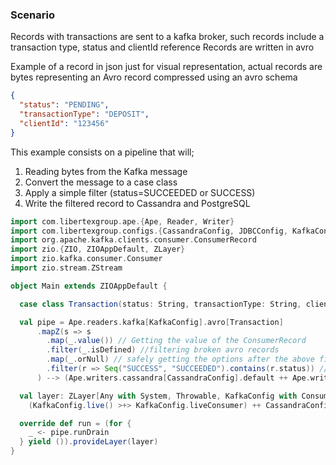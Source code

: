### Scenario
Records with transactions are sent to a kafka broker, such records include a transaction type, status and clientId reference
Records are written in avro

Example of a record in json just for visual representation, actual records are bytes representing an Avro record compressed using an avro schema

```json
{
  "status": "PENDING",
  "transactionType": "DEPOSIT",
  "clientId": "123456"
}
```

This example consists on a pipeline that will; 
1. Reading bytes from the Kafka message 
2. Convert the message to a case class
3. Apply a simple filter (status=SUCCEEDED or SUCCESS)
4. Write the filtered record to Cassandra and PostgreSQL

```scala
import com.libertexgroup.ape.{Ape, Reader, Writer}
import com.libertexgroup.configs.{CassandraConfig, JDBCConfig, KafkaConfig}
import org.apache.kafka.clients.consumer.ConsumerRecord
import zio.{ZIO, ZIOAppDefault, ZLayer}
import zio.kafka.consumer.Consumer
import zio.stream.ZStream

object Main extends ZIOAppDefault {

  case class Transaction(status: String, transactionType: String, clientId: String)

  val pipe = Ape.readers.kafka[KafkaConfig].avro[Transaction]
      .mapZ(s => s
        .map(_.value()) // Getting the value of the ConsumerRecord
        .filter(_.isDefined) //filtering broken avro records
        .map(_.orNull) // safely getting the options after the above filtering
        .filter(r => Seq("SUCCESS", "SUCCEEDED").contains(r.status)) // filtering specific status values)
      ) --> (Ape.writers.cassandra[CassandraConfig].default ++ Ape.writers.jdbc[JDBCConfig].default)

  val layer: ZLayer[Any with System, Throwable, KafkaConfig with Consumer with CassandraConfig with JDBCConfig] = 
    (KafkaConfig.live() >+> KafkaConfig.liveConsumer) ++ CassandraConfig.live() ++ JDBCConfig.live()

  override def run = (for {
    _ <- pipe.runDrain
  } yield ()).provideLayer(layer)
}
```